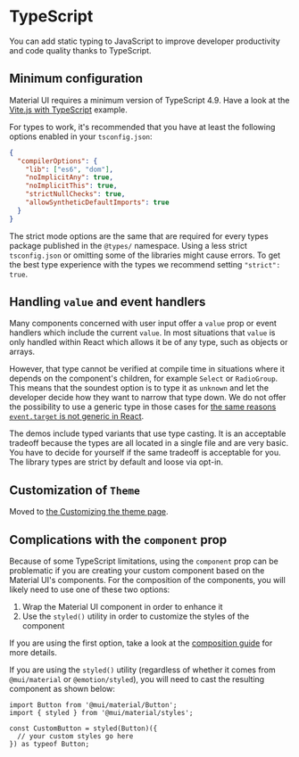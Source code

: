 # TypeScript

You can add static typing to JavaScript to improve developer productivity and code quality thanks to TypeScript.

## Minimum configuration

<!-- #target-branch-reference -->

Material UI requires a minimum version of TypeScript 4.9. Have a look at the [Vite.js with TypeScript](https://github.com/mui/material-ui/tree/master/examples/material-ui-vite-ts) example.

For types to work, it's recommended that you have at least the following options enabled in your `tsconfig.json`:

```json
{
  "compilerOptions": {
    "lib": ["es6", "dom"],
    "noImplicitAny": true,
    "noImplicitThis": true,
    "strictNullChecks": true,
    "allowSyntheticDefaultImports": true
  }
}
```

The strict mode options are the same that are required for every types package
published in the `@types/` namespace.
Using a less strict `tsconfig.json` or omitting some of the libraries might cause errors.
To get the best type experience with the types we recommend setting `"strict": true`.

## Handling `value` and event handlers

Many components concerned with user input offer a `value` prop or event handlers
which include the current `value`. In most situations that `value` is only handled
within React which allows it be of any type, such as objects or arrays.

However, that type cannot be verified at compile time in situations where it depends on the component's children, for example `Select` or `RadioGroup`.
This means that the soundest option is to type it as `unknown` and let the developer decide how they want to narrow that type down.
We do not offer the possibility to use a generic type in those cases for [the same reasons `event.target` is not generic in React](https://github.com/DefinitelyTyped/DefinitelyTyped/issues/11508#issuecomment-256045682).

The demos include typed variants that use type casting.
It is an acceptable tradeoff because the types are all located in a single file and are very basic.
You have to decide for yourself if the same tradeoff is acceptable for you.
The library types are strict by default and loose via opt-in.

## Customization of `Theme`

Moved to [the Customizing the theme page](/material-ui/customization/theming/#custom-variables).

## Complications with the `component` prop

Because of some TypeScript limitations, using the `component` prop can be problematic if you are creating your custom component based on the Material UI's components.
For the composition of the components, you will likely need to use one of these two options:

1. Wrap the Material UI component in order to enhance it
2. Use the `styled()` utility in order to customize the styles of the component

If you are using the first option, take a look at the [composition guide](/material-ui/guides/composition/#with-typescript) for more details.

If you are using the `styled()` utility (regardless of whether it comes from `@mui/material` or `@emotion/styled`), you will need to cast the resulting component as shown below:

```tsx
import Button from '@mui/material/Button';
import { styled } from '@mui/material/styles';

const CustomButton = styled(Button)({
  // your custom styles go here
}) as typeof Button;
```
